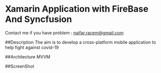 # Xamarin Application with 	FireBase And Syncfusion 

Contact me if you have problem : naifar.racem@gmail.com

##Description
The aim is to develop a cross-platform mobile application to help fight against covid-19

##Architecture MVVM

##ScreenShot
